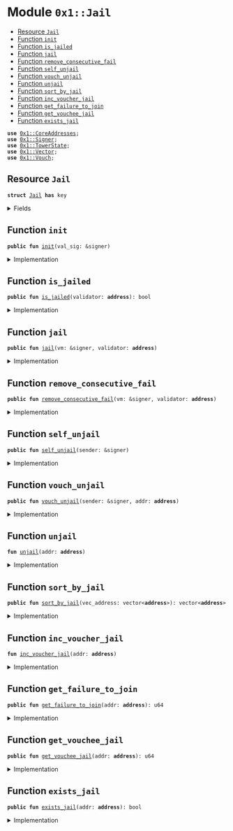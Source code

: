 
<a name="0x1_Jail"></a>

# Module `0x1::Jail`



-  [Resource `Jail`](#0x1_Jail_Jail)
-  [Function `init`](#0x1_Jail_init)
-  [Function `is_jailed`](#0x1_Jail_is_jailed)
-  [Function `jail`](#0x1_Jail_jail)
-  [Function `remove_consecutive_fail`](#0x1_Jail_remove_consecutive_fail)
-  [Function `self_unjail`](#0x1_Jail_self_unjail)
-  [Function `vouch_unjail`](#0x1_Jail_vouch_unjail)
-  [Function `unjail`](#0x1_Jail_unjail)
-  [Function `sort_by_jail`](#0x1_Jail_sort_by_jail)
-  [Function `inc_voucher_jail`](#0x1_Jail_inc_voucher_jail)
-  [Function `get_failure_to_join`](#0x1_Jail_get_failure_to_join)
-  [Function `get_vouchee_jail`](#0x1_Jail_get_vouchee_jail)
-  [Function `exists_jail`](#0x1_Jail_exists_jail)


<pre><code><b>use</b> <a href="CoreAddresses.md#0x1_CoreAddresses">0x1::CoreAddresses</a>;
<b>use</b> <a href="../../../../../../../DPN/releases/artifacts/current/build/MoveStdlib/docs/Signer.md#0x1_Signer">0x1::Signer</a>;
<b>use</b> <a href="TowerState.md#0x1_TowerState">0x1::TowerState</a>;
<b>use</b> <a href="../../../../../../../DPN/releases/artifacts/current/build/MoveStdlib/docs/Vector.md#0x1_Vector">0x1::Vector</a>;
<b>use</b> <a href="Vouch.md#0x1_Vouch">0x1::Vouch</a>;
</code></pre>



<a name="0x1_Jail_Jail"></a>

## Resource `Jail`



<pre><code><b>struct</b> <a href="Jail.md#0x1_Jail">Jail</a> <b>has</b> key
</code></pre>



<details>
<summary>Fields</summary>


<dl>
<dt>
<code>is_jailed: bool</code>
</dt>
<dd>

</dd>
<dt>
<code>lifetime_jailed: u64</code>
</dt>
<dd>

</dd>
<dt>
<code>lifetime_vouchees_jailed: u64</code>
</dt>
<dd>

</dd>
<dt>
<code>consecutive_failure_to_rejoin: u64</code>
</dt>
<dd>

</dd>
</dl>


</details>

<a name="0x1_Jail_init"></a>

## Function `init`



<pre><code><b>public</b> <b>fun</b> <a href="Jail.md#0x1_Jail_init">init</a>(val_sig: &signer)
</code></pre>



<details>
<summary>Implementation</summary>


<pre><code><b>public</b> <b>fun</b> <a href="Jail.md#0x1_Jail_init">init</a>(val_sig: &signer) {
  <b>let</b> addr = <a href="../../../../../../../DPN/releases/artifacts/current/build/MoveStdlib/docs/Signer.md#0x1_Signer_address_of">Signer::address_of</a>(val_sig);
  <b>if</b> (!<b>exists</b>&lt;<a href="Jail.md#0x1_Jail">Jail</a>&gt;(addr)) {
    <b>move_to</b>&lt;<a href="Jail.md#0x1_Jail">Jail</a>&gt;(val_sig, <a href="Jail.md#0x1_Jail">Jail</a> {
      is_jailed: <b>false</b>,
      lifetime_jailed: 0,
      lifetime_vouchees_jailed: 0,
      consecutive_failure_to_rejoin: 0,

    });
  }
}
</code></pre>



</details>

<a name="0x1_Jail_is_jailed"></a>

## Function `is_jailed`



<pre><code><b>public</b> <b>fun</b> <a href="Jail.md#0x1_Jail_is_jailed">is_jailed</a>(validator: <b>address</b>): bool
</code></pre>



<details>
<summary>Implementation</summary>


<pre><code><b>public</b> <b>fun</b> <a href="Jail.md#0x1_Jail_is_jailed">is_jailed</a>(validator: <b>address</b>): bool <b>acquires</b> <a href="Jail.md#0x1_Jail">Jail</a> {
  <b>if</b> (!<b>exists</b>&lt;<a href="Jail.md#0x1_Jail">Jail</a>&gt;(validator)) {
    <b>return</b> <b>false</b>
  };
  <b>borrow_global</b>&lt;<a href="Jail.md#0x1_Jail">Jail</a>&gt;(validator).is_jailed
}
</code></pre>



</details>

<a name="0x1_Jail_jail"></a>

## Function `jail`



<pre><code><b>public</b> <b>fun</b> <a href="Jail.md#0x1_Jail_jail">jail</a>(vm: &signer, validator: <b>address</b>)
</code></pre>



<details>
<summary>Implementation</summary>


<pre><code><b>public</b> <b>fun</b> <a href="Jail.md#0x1_Jail_jail">jail</a>(vm: &signer, validator: <b>address</b>) <b>acquires</b> <a href="Jail.md#0x1_Jail">Jail</a>{
  <a href="CoreAddresses.md#0x1_CoreAddresses_assert_vm">CoreAddresses::assert_vm</a>(vm);

  <b>if</b> (<b>exists</b>&lt;<a href="Jail.md#0x1_Jail">Jail</a>&gt;(validator)) {
    <b>let</b> j = <b>borrow_global_mut</b>&lt;<a href="Jail.md#0x1_Jail">Jail</a>&gt;(validator);
    j.is_jailed = <b>true</b>;
    j.lifetime_jailed = j.lifetime_jailed + 1;
    j.consecutive_failure_to_rejoin = j.consecutive_failure_to_rejoin + 1;
  };

  <a href="Jail.md#0x1_Jail_inc_voucher_jail">inc_voucher_jail</a>(validator);
}
</code></pre>



</details>

<a name="0x1_Jail_remove_consecutive_fail"></a>

## Function `remove_consecutive_fail`



<pre><code><b>public</b> <b>fun</b> <a href="Jail.md#0x1_Jail_remove_consecutive_fail">remove_consecutive_fail</a>(vm: &signer, validator: <b>address</b>)
</code></pre>



<details>
<summary>Implementation</summary>


<pre><code><b>public</b> <b>fun</b> <a href="Jail.md#0x1_Jail_remove_consecutive_fail">remove_consecutive_fail</a>(vm: &signer, validator: <b>address</b>) <b>acquires</b> <a href="Jail.md#0x1_Jail">Jail</a> {
  <a href="CoreAddresses.md#0x1_CoreAddresses_assert_vm">CoreAddresses::assert_vm</a>(vm);
  <b>if</b> (<b>exists</b>&lt;<a href="Jail.md#0x1_Jail">Jail</a>&gt;(validator)) {
    <b>let</b> j = <b>borrow_global_mut</b>&lt;<a href="Jail.md#0x1_Jail">Jail</a>&gt;(validator);
    j.consecutive_failure_to_rejoin = 0;
  }
}
</code></pre>



</details>

<a name="0x1_Jail_self_unjail"></a>

## Function `self_unjail`



<pre><code><b>public</b> <b>fun</b> <a href="Jail.md#0x1_Jail_self_unjail">self_unjail</a>(sender: &signer)
</code></pre>



<details>
<summary>Implementation</summary>


<pre><code><b>public</b> <b>fun</b> <a href="Jail.md#0x1_Jail_self_unjail">self_unjail</a>(sender: &signer) <b>acquires</b> <a href="Jail.md#0x1_Jail">Jail</a> {
  // only a validator can un-jail themselves.
  <b>let</b> self = <a href="../../../../../../../DPN/releases/artifacts/current/build/MoveStdlib/docs/Signer.md#0x1_Signer_address_of">Signer::address_of</a>(sender);

  // check the node <b>has</b> been mining before unjailing.
  <b>assert</b>!(<a href="TowerState.md#0x1_TowerState_node_above_thresh">TowerState::node_above_thresh</a>(self), 100104);
  <a href="Jail.md#0x1_Jail_unjail">unjail</a>(self);
}
</code></pre>



</details>

<a name="0x1_Jail_vouch_unjail"></a>

## Function `vouch_unjail`



<pre><code><b>public</b> <b>fun</b> <a href="Jail.md#0x1_Jail_vouch_unjail">vouch_unjail</a>(sender: &signer, addr: <b>address</b>)
</code></pre>



<details>
<summary>Implementation</summary>


<pre><code><b>public</b> <b>fun</b> <a href="Jail.md#0x1_Jail_vouch_unjail">vouch_unjail</a>(sender: &signer, addr: <b>address</b>) <b>acquires</b> <a href="Jail.md#0x1_Jail">Jail</a> {
  // only a validator can un-jail themselves.
  <b>let</b> voucher = <a href="../../../../../../../DPN/releases/artifacts/current/build/MoveStdlib/docs/Signer.md#0x1_Signer_address_of">Signer::address_of</a>(sender);

  <b>let</b> buddies = <a href="Vouch.md#0x1_Vouch_buddies_in_set">Vouch::buddies_in_set</a>(addr);
  // print(&buddies);
  <b>let</b> (is_found, _idx) = <a href="../../../../../../../DPN/releases/artifacts/current/build/MoveStdlib/docs/Vector.md#0x1_Vector_index_of">Vector::index_of</a>(&buddies, &voucher);
  <b>assert</b>!(is_found, 100103);

  // check the node <b>has</b> been mining before unjailing.
  <b>assert</b>!(<a href="TowerState.md#0x1_TowerState_node_above_thresh">TowerState::node_above_thresh</a>(addr), 100104);
  <a href="Jail.md#0x1_Jail_unjail">unjail</a>(addr);
}
</code></pre>



</details>

<a name="0x1_Jail_unjail"></a>

## Function `unjail`



<pre><code><b>fun</b> <a href="Jail.md#0x1_Jail_unjail">unjail</a>(addr: <b>address</b>)
</code></pre>



<details>
<summary>Implementation</summary>


<pre><code><b>fun</b> <a href="Jail.md#0x1_Jail_unjail">unjail</a>(addr: <b>address</b>) <b>acquires</b> <a href="Jail.md#0x1_Jail">Jail</a> {
  <b>if</b> (<b>exists</b>&lt;<a href="Jail.md#0x1_Jail">Jail</a>&gt;(addr)) {
    <b>borrow_global_mut</b>&lt;<a href="Jail.md#0x1_Jail">Jail</a>&gt;(addr).is_jailed = <b>false</b>;
  };
}
</code></pre>



</details>

<a name="0x1_Jail_sort_by_jail"></a>

## Function `sort_by_jail`



<pre><code><b>public</b> <b>fun</b> <a href="Jail.md#0x1_Jail_sort_by_jail">sort_by_jail</a>(vec_address: vector&lt;<b>address</b>&gt;): vector&lt;<b>address</b>&gt;
</code></pre>



<details>
<summary>Implementation</summary>


<pre><code><b>public</b> <b>fun</b> <a href="Jail.md#0x1_Jail_sort_by_jail">sort_by_jail</a>(vec_address: vector&lt;<b>address</b>&gt;): vector&lt;<b>address</b>&gt; <b>acquires</b> <a href="Jail.md#0x1_Jail">Jail</a> {

  // Sorting the accounts vector based on value (weights).
  // Bubble sort algorithm
  <b>let</b> length = <a href="../../../../../../../DPN/releases/artifacts/current/build/MoveStdlib/docs/Vector.md#0x1_Vector_length">Vector::length</a>(&vec_address);

  <b>let</b> i = 0;
  <b>while</b> (i &lt; length){
    <b>let</b> j = 0;
    <b>while</b>(j &lt; length-i-1){

      <b>let</b> value_j = <a href="Jail.md#0x1_Jail_get_failure_to_join">get_failure_to_join</a>(*<a href="../../../../../../../DPN/releases/artifacts/current/build/MoveStdlib/docs/Vector.md#0x1_Vector_borrow">Vector::borrow</a>(&vec_address, j));
      <b>let</b> value_jp1 = <a href="Jail.md#0x1_Jail_get_failure_to_join">get_failure_to_join</a>(*<a href="../../../../../../../DPN/releases/artifacts/current/build/MoveStdlib/docs/Vector.md#0x1_Vector_borrow">Vector::borrow</a>(&vec_address, j + 1));

      <b>if</b>(value_j &gt; value_jp1){
        <a href="../../../../../../../DPN/releases/artifacts/current/build/MoveStdlib/docs/Vector.md#0x1_Vector_swap">Vector::swap</a>&lt;<b>address</b>&gt;(&<b>mut</b> vec_address, j, j+1);
      };
      j = j + 1;
    };
    i = i + 1;
  };

  vec_address
}
</code></pre>



</details>

<a name="0x1_Jail_inc_voucher_jail"></a>

## Function `inc_voucher_jail`



<pre><code><b>fun</b> <a href="Jail.md#0x1_Jail_inc_voucher_jail">inc_voucher_jail</a>(addr: <b>address</b>)
</code></pre>



<details>
<summary>Implementation</summary>


<pre><code><b>fun</b> <a href="Jail.md#0x1_Jail_inc_voucher_jail">inc_voucher_jail</a>(addr: <b>address</b>) <b>acquires</b> <a href="Jail.md#0x1_Jail">Jail</a> {
  <b>let</b> buddies = <a href="Vouch.md#0x1_Vouch_get_buddies">Vouch::get_buddies</a>(addr);
  <b>let</b> i = 0;
  <b>while</b> (i &lt; <a href="../../../../../../../DPN/releases/artifacts/current/build/MoveStdlib/docs/Vector.md#0x1_Vector_length">Vector::length</a>(&buddies)) {
    <b>let</b> voucher = *<a href="../../../../../../../DPN/releases/artifacts/current/build/MoveStdlib/docs/Vector.md#0x1_Vector_borrow">Vector::borrow</a>(&buddies, i);
    <b>if</b> (<b>exists</b>&lt;<a href="Jail.md#0x1_Jail">Jail</a>&gt;(voucher)) {
      <b>let</b> v = <b>borrow_global_mut</b>&lt;<a href="Jail.md#0x1_Jail">Jail</a>&gt;(voucher);
      v.lifetime_vouchees_jailed = v.lifetime_vouchees_jailed + 1;
    };
    i = i + 1;
  }
}
</code></pre>



</details>

<a name="0x1_Jail_get_failure_to_join"></a>

## Function `get_failure_to_join`



<pre><code><b>public</b> <b>fun</b> <a href="Jail.md#0x1_Jail_get_failure_to_join">get_failure_to_join</a>(addr: <b>address</b>): u64
</code></pre>



<details>
<summary>Implementation</summary>


<pre><code><b>public</b> <b>fun</b> <a href="Jail.md#0x1_Jail_get_failure_to_join">get_failure_to_join</a>(addr: <b>address</b>): u64 <b>acquires</b> <a href="Jail.md#0x1_Jail">Jail</a> {
  <b>if</b> (<b>exists</b>&lt;<a href="Jail.md#0x1_Jail">Jail</a>&gt;(addr)) {
    <b>return</b> <b>borrow_global</b>&lt;<a href="Jail.md#0x1_Jail">Jail</a>&gt;(addr).consecutive_failure_to_rejoin
  };
  0
}
</code></pre>



</details>

<a name="0x1_Jail_get_vouchee_jail"></a>

## Function `get_vouchee_jail`



<pre><code><b>public</b> <b>fun</b> <a href="Jail.md#0x1_Jail_get_vouchee_jail">get_vouchee_jail</a>(addr: <b>address</b>): u64
</code></pre>



<details>
<summary>Implementation</summary>


<pre><code><b>public</b> <b>fun</b> <a href="Jail.md#0x1_Jail_get_vouchee_jail">get_vouchee_jail</a>(addr: <b>address</b>): u64 <b>acquires</b> <a href="Jail.md#0x1_Jail">Jail</a> {
  <b>if</b> (<b>exists</b>&lt;<a href="Jail.md#0x1_Jail">Jail</a>&gt;(addr)) {
    <b>return</b> <b>borrow_global</b>&lt;<a href="Jail.md#0x1_Jail">Jail</a>&gt;(addr).lifetime_vouchees_jailed
  };
  0
}
</code></pre>



</details>

<a name="0x1_Jail_exists_jail"></a>

## Function `exists_jail`



<pre><code><b>public</b> <b>fun</b> <a href="Jail.md#0x1_Jail_exists_jail">exists_jail</a>(addr: <b>address</b>): bool
</code></pre>



<details>
<summary>Implementation</summary>


<pre><code><b>public</b> <b>fun</b> <a href="Jail.md#0x1_Jail_exists_jail">exists_jail</a>(addr: <b>address</b>): bool {
  <b>exists</b>&lt;<a href="Jail.md#0x1_Jail">Jail</a>&gt;(addr)
}
</code></pre>



</details>
